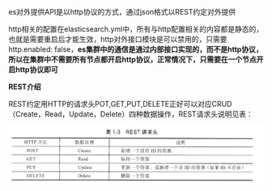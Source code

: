 es对外提供API是以http协议的方式，通过json格式以REST约定对外提供

http相关的配置在elasticsearch.yml中，所有与http配置相关的内容都是静态的，也就是需要重启后才能生效，http对外接口模块是可以禁用的，只需要http.enabled: false，**es集群中的通信是通过内部接口实现的，而不是http协议，所以在集群中不需要所有节点都开启http协议，正常情况下，只需要在一个节点开启http协议即可**



**REST介绍**

REST约定用HTTP的请求头POT,GET,PUT,DELETE正好可以对应CRUD（Create，Read，Update，Delete）四种数据操作，REST请求头说明见表：

![](/elasticsearch/Elasticsearch技术解析与实战_读书笔记/images/1_/rest_crud.jpg)




